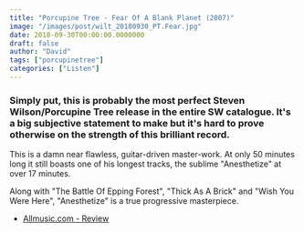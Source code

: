 ```yaml
---
title: "Porcupine Tree - Fear Of A Blank Planet (2007)"
image: "/images/post/wilt_20180930_PT.Fear.jpg"
date: 2018-09-30T00:00:00.0000000
draft: false
author: "David"
tags: ["porcupinetree"]
categories: ["Listen"]
---
```

### Simply put, this is probably the most perfect Steven Wilson/Porcupine Tree release in the entire SW catalogue. It's a big subjective statement to make but it's hard to prove otherwise on the strength of this brilliant record.

 This is a damn near flawless, guitar-driven master-work. At only 50 minutes long it still boasts one of his longest tracks, the sublime "Anesthetize" at over 17 minutes. 

 Along with "The Battle Of Epping Forest", "Thick As A Brick" and "Wish You Were Here", "Anesthetize" is a true progressive masterpiece.

-  [Allmusic.com - Review](https://www.allmusic.com/album/fear-of-a-blank-planet-mw0000481460)